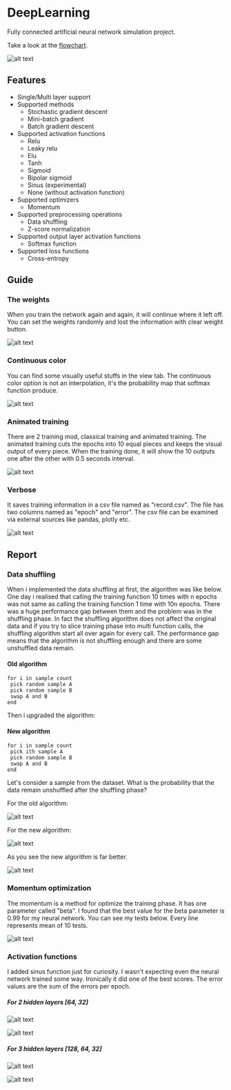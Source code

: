 # DeepLearning
Fully connected artificial neural network simulation project.

Take a look at the [flowchart](github%20resource/app_flowchart.png).

![alt text](github%20resource/app_main.png)

## Features

* Single/Multi layer support
* Supported methods
  * Stochastic gradient descent
  * Mini-batch gradient
  * Batch gradient descent
* Supported activation functions
  * Relu
  * Leaky relu
  * Elu
  * Tanh
  * Sigmoid
  * Bipolar sigmoid
  * Sinus (experimental)
  * None (without activation function)
* Supported optimizers
  * Momentum
* Supported preprocessing operations
  * Data shuffling
  * Z-score normalization
* Supported output layer activation functions
  * Softmax function
* Supported loss functions
  * Cross-entropy

## Guide

### The weights

When you train the network again and again, it will continue where it left off. You can set the weights randomly and lost the information with clear weight button.

![alt text](github%20resource/app_weight.gif)

### Continuous color

You can find some visually useful stuffs in the view tab. The continuous color option is not an interpolation, it's the probability map that softmax function produce.

![alt text](github%20resource/app_color.gif)

### Animated training

There are 2 training mod, classical training and animated training. The animated training cuts the epochs into 10 equal pieces and keeps the visual output of every piece. When the training done, it will show the 10 outputs one after the other with 0.5 seconds interval.

![alt text](github%20resource/app_animation.gif)

### Verbose

It saves training information in a csv file named as "record.csv". The file has two columns named as "epoch" and "error". The csv file can be examined via external sources like pandas, plotly etc.

![alt text](github%20resource/app_verbose.gif)

## Report

### Data shuffling

When i implemented the data shuffling at first, the algorithm was like below. One day i realised that calling the training function 10 times with n epochs was not same as calling the training function 1 time with 10n epochs. There was a huge performance gap between them and the problem was in the shuffling phase. In fact the shuffling algorithm does not affect the original data and if you try to slice training phase into multi function calls, the shuffling algorithm start all over again for every call. The performance gap means that the algorithm is not shuffling enough and there are some unshuffled data remain.

#### Old algorithm
```
for i in sample count
 pick random sample A
 pick random sample B
 swap A and B
end
```

Then i upgraded the algorithm:

#### New algorithm

```
for i in sample count
 pick ith sample A
 pick random sample B
 swap A and B
end
```

Let's consider a sample from the dataset. What is the probability that the data remain unshuffled after the shuffling phase?

For the old algorithm:

![alt text](github%20resource/app_random_shuffle.svg)

For the new algorithm:

![alt text](github%20resource/app_iterative_shuffle.svg)


As you see the new algorithm is far better.

![alt text](github%20resource/app_graph_shuffle.png)

### Momentum optimization

The momentum is a method for optimize the training phase. It has one parameter called "beta". I found that the best value for the beta parameter is 0.99 for my neural network. You can see my tests below. Every line represents mean of 10 tests.

![alt text](github%20resource/app_graph_momentum.png)

### Activation functions

I added sinus function just for curiosity. I wasn't expecting even the neural network trained some way. Ironically it did one of the best scores. The error values are the sum of the errors per epoch.

##### For 2 hidden layers [64, 32]

![alt text](github%20resource/app_graph_activation.png)

![alt text](github%20resource/app_graph_activation_time.png)

##### For 3 hidden layers [128, 64, 32]

![alt text](github%20resource/app_graph_activation2.png)

![alt text](github%20resource/app_graph_activation_time2.png)

